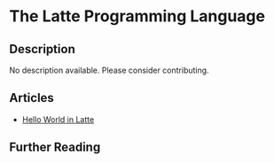 # The Latte Programming Language

## Description

No description available. Please consider contributing.

## Articles

- [Hello World in Latte](https://sampleprograms.io/projects/hello-world/latte)

## Further Reading